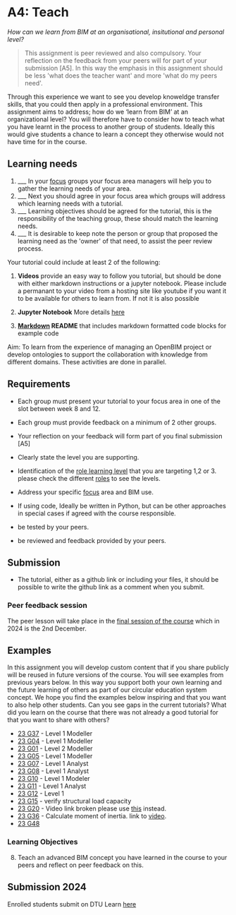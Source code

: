 # A4: Teach
_How can we learn from BIM at an organisational, insitutional and personal level?_

>This assignment is peer reviewed and also compulsory. Your reflection on the feedback from your peers will for part of your submission [A5]. In this way the emphasis in this assignment should be less 'what does the teacher want' and more 'what do my peers need'.

Through this experience we want to see you develop knoweldge transfer skills, that you could then apply in a professional environment. This assignment aims to address; how do we ‘learn from BIM’ at an organizational level? You will therefore have to consider how to teach what you have learnt in the process to another group of students. Ideally this would give students a chance to learn a concept they otherwise would not have time for in the course.

## Learning needs
1. ___ In your [focus] groups your focus area managers will help you to gather the learning needs of your area.
2. ___ Next you should agree in your focus area which groups will address which learning needs with a tutorial.
3. ___ Learning objectives should be agreed for the tutorial, this is the responsibility of the teaching group, these should match the learning needs.
4. ___ It is desirable to keep note the person or group that proposed the learning need as the 'owner' of that need, to assist the peer review process.

Your tutorial could include at least 2 of the following:

1. **Videos** provide an easy way to follow you tutorial, but should be done with either markdown instructions or a jupyter notebook. Please include a permanant to your video from a hosting site like youtube if you want it to be available for others to learn from. If not it is also possible 

2. **Jupyter Notebook** More details [here](/Concepts/Jupyter)

3. **[Markdown](/Concepts/Markdown) README** that includes markdown formatted code blocks for example code


Aim: To learn from the experience of managing an OpenBIM project or develop ontologies to support the collaboration with knowledge from different domains. These activities are done in parallel. 

## Requirements
* Each group must present your tutorial to your focus area in one of the slot between week 8 and 12.
* Each group must provide feedback on a minimum of 2 other groups.
* Your reflection on your feedback will form part of you final submission [A5]

* Clearly state the level you are supporting.

* Identification of the [role learning level] that you are targeting 1,2 or 3. please check the different [roles] to see the levels.
* Address your specific [focus] area and BIM use.
* If using code, Ideally be written in Python, but can be other approaches in special cases if agreed with the course responsible.
* be tested by your peers.
* be reviewed and feedback provided by your peers.

## Submission
* The tutorial, either as a github link or including your files, it should be possible to write the github link as a comment when you submit.

### Peer feedback session
The peer lesson will take place in the [final session of the course] which in 2024 is the 2nd December.

## Examples
In this assignment you will develop custom content that if you share publicly will be reused in future versions of the course. You will see examples from previous years below. In this way you support both your own learning and the future learning of others as part of our circular education system concept. We hope you find the examples below inspiring and that you want to also help other students. Can you see gaps in the current tutorials? What did you learn on the course that there was not already a good tutorial for that you want to share with others?

* [23 G37](https://github.com/Brise07/DTU---Advanced-BIM-Assignment/blob/main/A4/A4_Description.md) - Level 1 Modeller
* [23 G04](https://github.com/s215270/F23_41934_Advanced_BIM_Group_4/tree/main/A4_OpenBIM_Guru) - Level 1 Modeller 
* [23 G01](https://github.com/s193826/Project_4) - Level 2 Modeller
* [23 G05](https://github.com/StanimirMihaylovAngelov/Advanced_BIM/blob/main/A4/README.md) - Level 1 Modeller
* [23 G07](https://github.com/Emilhjort/A4-OpenBIM-Guru) - Level 1 Analyst 
* [23 G08](https://github.com/NajaJohansen/41934-Advanced-Building-Information-Modeling-BIM-/blob/main/Tutorial.md) - Level 1 Analyst
* [23 G10](https://www.youtube.com/watch?v=SUx8DHGreuo) - Level 1 Modeler 
* [23 G11](https://github.com/kristianedstrom/Group-11/tree/main/Assignments/A4) - Level 1 Analyst 
* [23 G12](https://github.com/s203722/Window-Analysis-Tool/tree/5d8f07b02ad39b461c8c4065fdf1b3d198649d46/Window%20analysis%20tool) - Level 1
* [23 G15](https://github.com/frejahbarkler/dtu_course_41934_group15/tree/main/A4) - verify structural load capacity
* [23 G20](https://github.com/vilhuvoj/G16-A4/tree/main) - Video link broken please use [this](https://github.com/vilhuvoj/G16-A4/tree/main) instead.
* [23 G36](https://github.com/kasp582a/41934-AdvancedBIM-Group36) - Calculate moment of inertia. link to [video](https://www.youtube.com/watch?v=X-hkMR-AHVY&t=14s).
* [23 G48](https://github.com/KaareH/DTU_E23_41934_Advanced-BIM/tree/main/Assignments/A4)

### Learning Objectives
8. Teach an advanced BIM concept you have learned in the course to your peers and reflect on peer feedback on this.

## Submission 2024
Enrolled students submit on DTU Learn [here](https://learn.inside.dtu.dk/d2l/lms/dropbox/user/folders_list.d2l?ou=215344&isprv=0)

[roles]: /Roles
[role learning level]: /Roles
[final session of the course]: /Schedule/13
[focus]: /Focus
